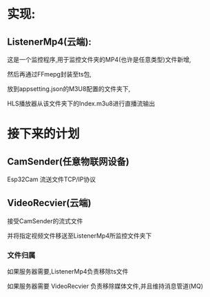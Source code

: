 # 实现:

## ListenerMp4(云端):

这是一个监控程序,用于监控文件夹的MP4(也许是任意类型)文件新增,

然后再通过FFmepg封装至ts包,

放到appsetting.json的M3U8配置的文件夹下,

HLS播放器从该文件夹下的Index.m3u8进行直播流输出

# 接下来的计划

## CamSender(任意物联网设备)

Esp32Cam 流送文件TCP/IP协议

## VideoRecvier(云端)

接受CamSender的流式文件

并将指定视频文件移送至ListenerMp4所监控文件夹下

### 文件归属

如果服务器需要,ListenerMp4负责移除ts文件

如果服务器需要 VideoRecvier 负责移除媒体文件,并且维持消息管道(MQ)
